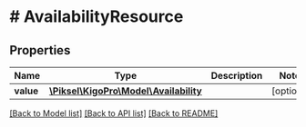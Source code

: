 # # AvailabilityResource

## Properties

Name | Type | Description | Notes
------------ | ------------- | ------------- | -------------
**value** | [**\Piksel\KigoPro\Model\Availability**](Availability.md) |  | [optional] 

[[Back to Model list]](../../README.md#documentation-for-models) [[Back to API list]](../../README.md#documentation-for-api-endpoints) [[Back to README]](../../README.md)



